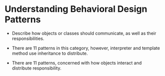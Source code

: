 # Understanding Behavioral Design Patterns

- Describe how objects or classes should communicate, as well as their responsibilities.
- There are 11 patterns in this category, however, interpreter and template method use inheritance to distribute.

- There are 11 patterns, concerned with how objects interact and distribute responsibility.
